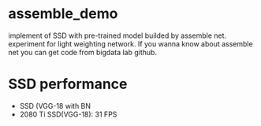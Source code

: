 # assemble_demo
implement of SSD with pre-trained model builded by assemble net. experiment for light weighting network.
If you wanna know about assemble net you can get code from bigdata lab github.

# SSD performance
* SSD (VGG-18 with BN
* 2080 Ti SSD(VGG-18): 31 FPS


